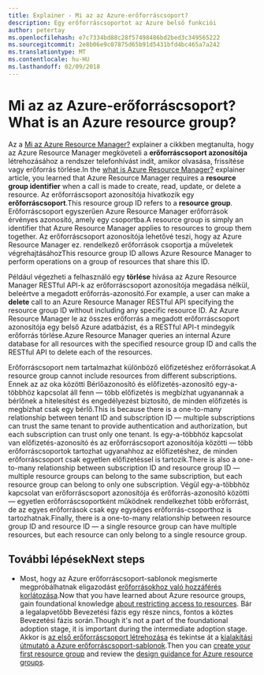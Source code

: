 ```yaml
---
title: Explainer - Mi az az Azure-erőforráscsoport?
description: Egy erőforráscsoportot az Azure belső funkciói
author: petertay
ms.openlocfilehash: e7c7334bd88c28f57498486bd2bed3c349565222
ms.sourcegitcommit: 2e8b06e9c07875d65b91d5431bfd4bc465a7a242
ms.translationtype: MT
ms.contentlocale: hu-HU
ms.lasthandoff: 02/09/2018
---
```

# <a name="what-is-an-azure-resource-group"></a><span data-ttu-id="12850-103">Mi az az Azure-erőforráscsoport?</span><span class="sxs-lookup"><span data-stu-id="12850-103">What is an Azure resource group?</span></span>

<span data-ttu-id="12850-104">Az a [Mi az Azure Resource Manager?](resource-manager-explainer.md) explainer a cikkben megtanulta, hogy az Azure Resource Manager megköveteli a **erőforráscsoport azonosítója** létrehozásához a rendszer telefonhívást indít, amikor olvasása, frissítése vagy erőforrás törlése.</span><span class="sxs-lookup"><span data-stu-id="12850-104">In the [what is Azure Resource Manager?](resource-manager-explainer.md) explainer article, you learned that Azure Resource Manager requires a **resource group identifier** when a call is made to create, read, update, or delete a resource.</span></span> <span data-ttu-id="12850-105">Az erőforráscsoport azonosítója hivatkozik egy **erőforráscsoport**.</span><span class="sxs-lookup"><span data-stu-id="12850-105">This resource group ID refers to a **resource group**.</span></span> <span data-ttu-id="12850-106">Erőforráscsoport egyszerűen Azure Resource Manager erőforrások érvényes azonosító, amely egy csoportba.</span><span class="sxs-lookup"><span data-stu-id="12850-106">A resource group is simply an identifier that Azure Resource Manager applies to resources to group them together.</span></span> <span data-ttu-id="12850-107">Az erőforráscsoport azonosítója lehetővé teszi, hogy az Azure Resource Manager ez. rendelkező erőforrások csoportja a műveletek végrehajtásához</span><span class="sxs-lookup"><span data-stu-id="12850-107">This resource group ID allows Azure Resource Manager to perform operations on a group of resources that share this ID.</span></span>

<span data-ttu-id="12850-108">Például végezheti a felhasználó egy **törlése** hívása az Azure Resource Manager RESTful API-k az erőforráscsoport azonosítója megadása nélkül, beleértve a megadott erőforrás-azonosító.</span><span class="sxs-lookup"><span data-stu-id="12850-108">For example, a user can make a **delete** call to an Azure Resource Manager RESTful API specifying the resource group ID without including any specific resource ID.</span></span> <span data-ttu-id="12850-109">Az Azure Resource Manager le az összes erőforrás a megadott erőforráscsoport azonosítója egy belső Azure adatbázist, és a RESTful API-t mindegyik erőforrás törlése.</span><span class="sxs-lookup"><span data-stu-id="12850-109">Azure Resource Manager queries an internal Azure database for all resources with the specified resource group ID and calls the RESTful API to delete each of the resources.</span></span>

<span data-ttu-id="12850-110">Erőforráscsoport nem tartalmazhat különböző előfizetéshez erőforrásokat.</span><span class="sxs-lookup"><span data-stu-id="12850-110">A resource group cannot include resources from different subscriptions.</span></span> <span data-ttu-id="12850-111">Ennek az az oka közötti Bérlőazonosító és előfizetés-azonosító egy-a-többhöz kapcsolat áll fenn &mdash; több előfizetés is megbízhat ugyanannak a bérlőnek a hitelesítést és engedélyezést biztosító, de minden előfizetés is megbízhat csak egy bérlő.</span><span class="sxs-lookup"><span data-stu-id="12850-111">This is because there is a one-to-many relationship between tenant ID and subscription ID &mdash; multiple subscriptions can trust the same tenant to provide authentication and authorization, but each subscription can trust only one tenant.</span></span> <span data-ttu-id="12850-112">Is egy-a-többhöz kapcsolat van előfizetés-azonosító és az erőforráscsoport azonosítója közötti &mdash; több erőforráscsoportok tartozhat ugyanahhoz az előfizetéshez, de minden erőforráscsoport csak egyetlen előfizetéssel is tartozik.</span><span class="sxs-lookup"><span data-stu-id="12850-112">There is also a one-to-many relationship between subscription ID and resource group ID &mdash; multiple resource groups can belong to the same subscription, but each resource group can belong to only one subscription.</span></span> <span data-ttu-id="12850-113">Végül egy-a-többhöz kapcsolat van erőforráscsoport azonosítója és erőforrás-azonosító közötti &mdash; egyetlen erőforráscsoportként működnek rendelkezhet több erőforrást, de az egyes erőforrások csak egy egységes erőforrás-csoporthoz is tartozhatnak.</span><span class="sxs-lookup"><span data-stu-id="12850-113">Finally, there is a one-to-many relationship between resource group ID and resource ID &mdash; a single resource group can have multiple resources, but each resource can only belong to a single resource group.</span></span>

## <a name="next-steps"></a><span data-ttu-id="12850-114">További lépések</span><span class="sxs-lookup"><span data-stu-id="12850-114">Next steps</span></span>

* <span data-ttu-id="12850-115">Most, hogy az Azure erőforráscsoport-sablonok megismerte megpróbálhatnak eligazodást [erőforrásokhoz való hozzáférés korlátozása](/azure/active-directory/active-directory-understanding-resource-access?toc=/azure/architecture/cloud-adoption-guide/toc.json).</span><span class="sxs-lookup"><span data-stu-id="12850-115">Now that you have learned about Azure resource groups, gain foundational knowledge [about restricting access to resources](/azure/active-directory/active-directory-understanding-resource-access?toc=/azure/architecture/cloud-adoption-guide/toc.json).</span></span> <span data-ttu-id="12850-116">Bár a legalapvetőbb Bevezetési fázis egy része nincs, fontos a köztes Bevezetési fázis során.</span><span class="sxs-lookup"><span data-stu-id="12850-116">Though it's not a part of the foundational adoption stage, it is important during the intermediate adoption stage.</span></span> <span data-ttu-id="12850-117">Akkor is [az első erőforráscsoport létrehozása](/azure/azure-resource-manager/resource-group-portal?toc=/azure/architecture/cloud-adoption-guide/toc.json) és tekintse át a [kialakítási útmutató a Azure erőforráscsoport-sablonok](resource-group.md).</span><span class="sxs-lookup"><span data-stu-id="12850-117">Then you can [create your first resource group](/azure/azure-resource-manager/resource-group-portal?toc=/azure/architecture/cloud-adoption-guide/toc.json) and review the [design guidance for Azure resource groups](resource-group.md).</span></span>
